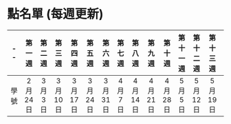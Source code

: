 # 點名單 (每週更新)


| -- | 第一週 | 第二週 | 第三週 | 第四週 | 第五週 | 第六週 | 第七週 | 第八週 | 第九週 | 第十週 | 第十一週 | 第十二週 | 第十三週 | 第十四週 | 第十五週 | 第十六週 | 第十七週 | -- | 
| :----: | :----: | :----: | :----: | :----: | :----: | :----: | :----: | :----: | :----: | :----: | :----: | :----: | :----: | :----: | :----: | :----: | :----: | :----: | 
| 學號 | 2月24日 | 3月3日 | 3月10日 | 3月17日 | 3月24日 | 3月31日 | 4月7日 | 4月14日 | 4月21日 | 4月28日 | 5月5日 | 5月12日 | 5月19日 | 5月26日 | 6月2日 | 6月9日 | 6月16日	| 總計 | 
